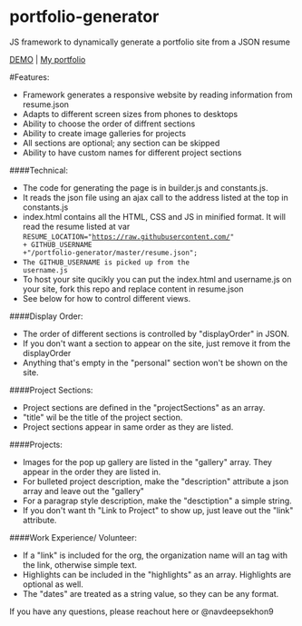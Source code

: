 # portfolio-generator
JS framework to dynamically generate a portfolio site from a JSON resume

<a href="http://www.navdeepsekhon.com/portfolio-generator/" target="_blank">DEMO</a> | <a href="http://www.navdeepsekhon.com" target="_blank">My portfolio</a>

#Features:
* Framework generates a responsive website by reading information from resume.json
* Adapts to different screen sizes from phones to desktops
* Ability to choose the order of diffrent sections
* Ability to create image galleries for projects
* All sections are optional; any section can be skipped
* Ability to have custom names for different project sections

####Technical:
* The code for generating the page is in builder.js and constants.js.
* It reads the json file using an ajax call to the address listed at the top in constants.js
* index.html contains all the HTML, CSS and JS in minified format. It will read the resume listed at var <code>RESUME_LOCATION="https://raw.githubusercontent.com/" + GITHUB_USERNAME +"/portfolio-generator/master/resume.json";</code>
* <code>The GITHUB_USERNAME is picked up from the username.js</code>
* To host your site qucikly you can put the index.html and username.js on your site, fork this repo and replace content in resume.json
* See below for how to control different views.

####Display Order:
* The order of different sections is controlled by "displayOrder" in JSON.
* If you don't want a section to appear on the site, just remove it from the displayOrder
* Anything that's empty in the "personal" section won't be shown on the site.

####Project Sections:
* Project sections are defined in the "projectSections" as an array.
* "title" wil be the title of the project section.
* Project sections appear in same order as they are listed.

####Projects:
* Images for the pop up gallery are listed in the "gallery" array. They appear in the order they are listed in.
* For bulleted project description, make the "description" attribute a json array and leave out the "gallery"
* For a paragrap style description, make the "desctiption" a simple string.
* If you don't want th "Link to Project" to show up, just leave out the "link" attribute.

####Work Experience/ Volunteer:
* If a "link" is included for the org, the organization name will an <a> tag with the link, otherwise simple text.
* Highlights can be included in the "highlights" as an array. Highlights are optional as well.
* The "dates" are treated as a string value, so they can be any format.

If you have any questions, please reachout here or @navdeepsekhon9
